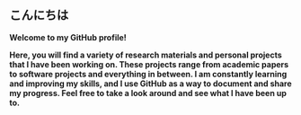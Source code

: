 ## こんにちは
<p>
  
  **Welcome to my GitHub profile!**

  **Here, you will find a variety of research materials and personal projects that I have been working on. These projects range from academic papers to software projects   and everything in between. I am constantly learning and improving my skills, and I use GitHub as a way to document and share my progress. Feel free to take a look around   and see what I have been up to.**
</p>
